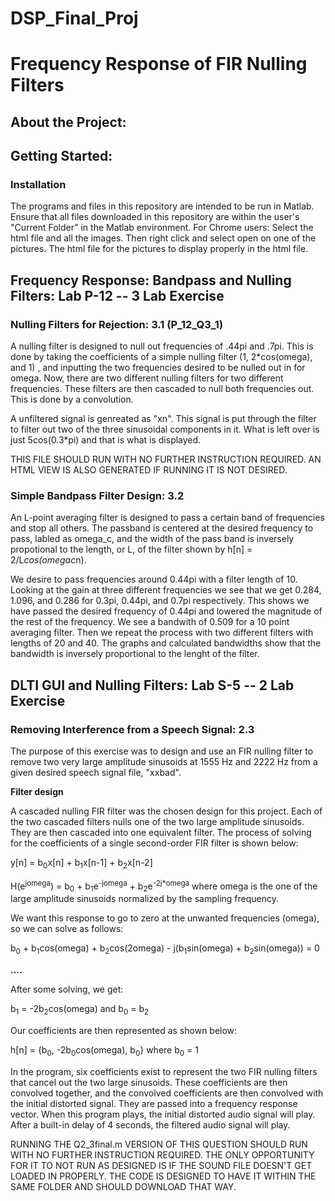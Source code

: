 # DSP_Final_Proj

# Frequency Response of FIR Nulling Filters
## About the Project:
## Getting Started:
### Installation
The programs and files in this repository are intended to be run in Matlab. Ensure that all files downloaded in this repository are within the user's "Current Folder" in the Matlab environment.
For Chrome users: Select the html file and all the images. Then right click and select open on one of the pictures. The html file  for the pictures to display properly in the html file.


## Frequency Response: Bandpass and Nulling Filters: Lab P-12 -- 3 Lab Exercise
### Nulling Filters for Rejection: 3.1 (P_12_Q3_1)
A nulling filter is designed to null out frequencies of .44pi and .7pi. This is done by taking the coefficients of a simple nulling filter (1, 2*cos(omega), and 1) , and inputting the two frequencies desired to be nulled out in for omega. Now, there are two different nulling filters for two different frequencies. These filters are then cascaded to null both frequencies out. This is done by a convolution. 

A unfiltered signal is genreated as "xn". This signal is put through the filter to filter out two of the three sinusoidal components in it. What is left over is just 5cos(0.3*pi) and that is what is displayed. 

THIS FILE SHOULD RUN WITH NO FURTHER INSTRUCTION REQUIRED. AN HTML VIEW IS ALSO GENERATED IF RUNNING IT IS NOT DESIRED. 

### Simple Bandpass Filter Design: 3.2
An L-point averaging filter is designed to pass a certain band of frequencies and stop all others. The passband is centered at the desired frequency to pass, labled as omega_c, and the width of the pass band is inversely propotional to the length, or L, of the filter shown by h[n] = 2/L*cos(omegac*n). 

We desire to pass frequencies around 0.44pi with a filter length of 10. Looking at the gain at three different frequencies we see that we get 0.284, 1.096, and 0.286 for 0.3pi, 0.44pi, and 0.7pi respectively. This shows we have passed the desired frequency of 0.44pi and lowered the magnitude of the rest of the frequency. We see a bandwith of 0.509 for a 10 point averaging filter. Then we repeat the process with two different filters with lengths of 20 and 40. The graphs and calculated bandwidths show that the bandwidth is inversely proportional to the lenght of the filter.



## DLTI GUI and Nulling Filters: Lab S-5 -- 2 Lab Exercise
### Removing Interference from a Speech Signal: 2.3
The purpose of this exercise was to design and use an FIR nulling filter to remove two very large amplitude sinusoids at 1555 Hz and 2222 Hz from a given desired speech signal file, "xxbad".

**Filter design**

A cascaded nulling FIR filter was the chosen design for this project. Each of the two cascaded filters nulls one of the two large amplitude sinusoids. They are then cascaded into one equivalent filter. The process of solving for the coefficients of a single second-order FIR filter is shown below:

y[n] = b<sub>0</sub>x[n] + b<sub>1</sub>x[n-1] + b<sub>2</sub>x[n-2]

H(e<sup>jomega</sup>) = b<sub>0</sub> + b<sub>1</sub>e<sup>-jomega</sup> + b<sub>2</sub>e<sup>-2j*omega</sup>
  where omega is the one of the large amplitude sinusoids normalized by the sampling frequency.

We want this response to go to zero at the unwanted frequencies (omega), so we can solve as follows:

b<sub>0</sub> + b<sub>1</sub>cos(omega) + b<sub>2</sub>cos(2omega) - j(b<sub>1</sub>sin(omega) + b<sub>2</sub>sin(omega)) = 0

**....**

After some solving, we get:

b<sub>1</sub> = -2b<sub>2</sub>cos(omega) and b<sub>0</sub> = b<sub>2</sub>

Our coefficients are then represented as shown below:

h[n] = {b<sub>0</sub>, -2b<sub>0</sub>cos(omega), b<sub>0</sub>} where  b<sub>0</sub> = 1


In the program, six coefficients exist to represent the two FIR nulling filters that cancel out the two large sinusoids. These coefficients are then convolved together, and the convolved coefficients are then convolved with the initial distorted signal. They are passed into a frequency response vector. When this program plays, the initial distorted audio signal will play. After a built-in delay of 4 seconds, the filtered audio signal will play.


RUNNING THE Q2_3final.m VERSION OF THIS QUESTION SHOULD RUN WITH NO FURTHER INSTRUCTION REQUIRED. THE ONLY OPPORTUNITY FOR IT TO NOT RUN AS DESIGNED IS IF THE SOUND FILE DOESN'T GET LOADED IN PROPERLY. THE CODE IS DESIGNED TO HAVE IT WITHIN THE SAME FOLDER AND SHOULD DOWNLOAD THAT WAY. 
